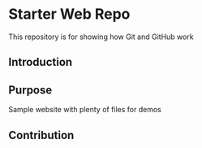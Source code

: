 # Starter Web Repo

This repository is for showing how Git and GitHub work

## Introduction
## Purpose

Sample website with plenty of files for demos

## Contribution